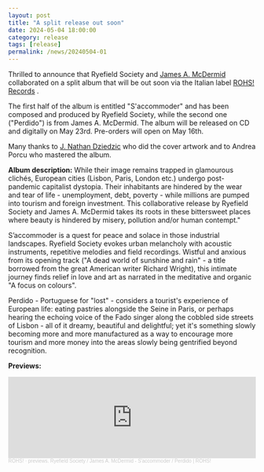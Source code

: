 ```yaml
---
layout: post
title: "A split release out soon"
date: 2024-05-04 18:00:00
category: release
tags: [release]
permalink: /news/20240504-01
---
```


Thrilled to announce that Ryefield Society and [James A. McDermid](https://jamcdermid.bandcamp.com/) collaborated on a split album that will be out soon via the Italian label [ROHS! Records](https://rohsrecords.bandcamp.com/) . <!--more--><br/>


The first half of the album is entitled "S'accommoder" and has been composed and produced by Ryefield Society, while the second one ("Perdido") is from James A. McDermid. The album will be released on CD and digitally on May 23rd. Pre-orders will open on May 16th.

Many thanks to [J. Nathan Dziedzic](https://www.formandtype.com) who did the cover artwork and to Andrea Porcu who mastered the album.


<b>Album description:</b>
While their image remains trapped in glamourous clichés, European cities (Lisbon, Paris, London etc.) undergo post-pandemic capitalist dystopia. Their inhabitants are hindered by the wear and tear of life - unemployment, debt, poverty - while millions are pumped into tourism and foreign investment. This collaborative release by Ryefield Society and James A. McDermid takes its roots in these bittersweet places where beauty is hindered by misery, pollution and/or human contempt."

S’accommoder is a quest for peace and solace in those industrial landscapes. Ryefield Society evokes urban melancholy with acoustic instruments, repetitive melodies and field recordings. Wistful and anxious from its opening track ("A dead world of sunshine and rain" - a title borrowed from the great American writer Richard Wright), this intimate journey finds relief in love and art as narrated in the meditative and organic "A focus on colours".

Perdido - Portuguese for "lost" - considers a tourist's experience of European life: eating pastries alongside the Seine in Paris, or perhaps hearing the echoing voice of the Fado singer along the cobbled side streets of Lisbon - all of it dreamy, beautiful and delightful; yet it's something slowly becoming more and more manufactured as a way to encourage more tourism and more money into the areas slowly being gentrified beyond recognition.



<b>Previews:</b>
<iframe width="100%" height="166" scrolling="no" frameborder="no" allow="autoplay" src="https://w.soundcloud.com/player/?url=https%3A//api.soundcloud.com/tracks/1812514080&color=%23070504&auto_play=false&hide_related=false&show_comments=true&show_user=true&show_reposts=false&show_teaser=true"></iframe><div style="font-size: 10px; color: #cccccc;line-break: anywhere;word-break: normal;overflow: hidden;white-space: nowrap;text-overflow: ellipsis; font-family: Interstate,Lucida Grande,Lucida Sans Unicode,Lucida Sans,Garuda,Verdana,Tahoma,sans-serif;font-weight: 100;"><a href="https://soundcloud.com/rohs-records" title="ROHS!" target="_blank" style="color: #cccccc; text-decoration: none;">ROHS!</a> · <a href="https://soundcloud.com/rohs-records/previews-ryefield-society-james-a-mcdermid-saccommoder-perdido-rohs" title="previews. Ryefield Society / James A. McDermid - S&#x27;accommoder / Perdido | ROHS!" target="_blank" style="color: #cccccc; text-decoration: none;">previews. Ryefield Society / James A. McDermid - S&#x27;accommoder / Perdido | ROHS!</a></div>